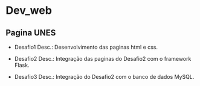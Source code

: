 # Dev_web
## Pagina UNES

- Desafio1
 Desc.: Desenvolvimento das paginas html e css.

- Desafio2
 Desc.: Integração das paginas do Desafio2 com o framework Flask.
 
 - Desafio3
 Desc.: Integração do Desafio2 com o banco de dados MySQL.
